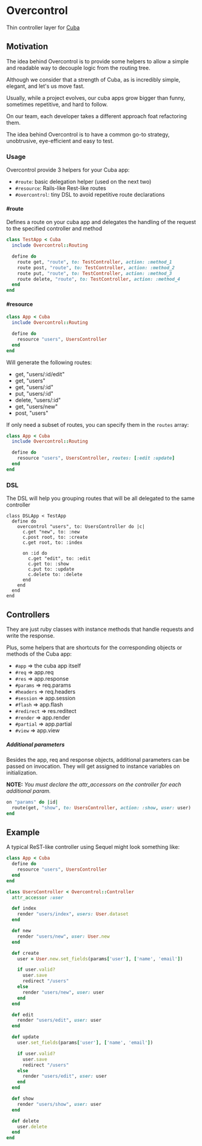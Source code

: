 # Overcontrol

Thin controller layer for [Cuba](github.com/soveran/cuba)

## Motivation

The idea behind Overcontrol is to provide some helpers to allow a simple and readable way to decouple logic from the routing tree.

Although we consider that a strength of Cuba, as is incredibly simple, elegant, and let's us move fast.

Usually, while a project evolves, our cuba apps grow bigger than funny, sometimes repetitive, and hard to follow.

On our team, each developer takes a different approach foat refactoring them.

The idea behind Overcontrol is to have a common go-to strategy, unobtrusive, eye-efficient and easy to test.


### Usage

Overcontrol provide 3 helpers for your Cuba app:

* `#route`: basic delegation helper (used on the next two)
* `#resource`: Rails-like Rest-like routes
* `#overcontrol`: tiny DSL to avoid repetitive route declarations

#### #route

Defines a route on your cuba app and delegates the handling of the request to the specified controller and method

```ruby
class TestApp < Cuba
  include Overcontrol::Routing

  define do
    route get, "route", to: TestController, action: :method_1
    route post, "route", to: TestController, action: :method_2
    route put, "route", to: TestController, action: :method_3
    route delete, "route", to: TestController, action: :method_4
  end
end
```

#### #resource

```ruby
class App < Cuba
  include Overcontrol::Routing

  define do
    resource "users", UsersController
  end
end
```

Will generate the following routes:

* get, "users/:id/edit"
* get, "users"
* get, "users/:id"
* put, "users/:id"
* delete, "users/:id"
* get, "users/new"
* post, "users"


If only need a subset of routes, you can specify them in the `routes` array:

```ruby
class App < Cuba
  include Overcontrol::Routing

  define do
    resource "users", UsersController, routes: [:edit :update]
  end
end
```


### DSL

The DSL will help you grouping routes that will be all delegated to the same controller

```overcontrol
class DSLApp < TestApp
  define do
    overcontrol "users", to: UsersController do |c|
      c.get "new", to: :new
      c.post root, to: :create
      c.get root, to: :index

      on :id do
        c.get "edit", to: :edit
        c.get to: :show
        c.put to: :update
        c.delete to: :delete
      end
    end
  end
end
```

## Controllers

They are just ruby classes with instance methods that handle requests and write the response.

Plus, some helpers that are shortcuts for the corresponding objects or methods of the Cuba app:

* `#app` => the cuba app itself
* `#req` => app.req
* `#res` => app.response
* `#params` => req.params
* `#headers` => req.headers
* `#session` => app.session
* `#flash` =>  app.flash
* `#redirect` => res.reditect
* `#render` =>  app.render
* `#partial` =>  app.partial
* `#view` =>  app.view

##### Additional parameters

Besides the app, req and response objects, additional parameters can be passed on invocation.
They will get assigned to instance variables on initialization.

**NOTE:** *You must declare the attr_accessors on the controller for each additional param.*


```ruby
on "params" do |id|
  route(get, "show", to: UsersController, action: :show, user: user)
end
```

## Example

A typical ReST-like controller using Sequel might look something like:

```ruby
class App < Cuba
  define do
    resource "users", UsersController
  end
end
```

```ruby
class UsersController < Overcontrol::Controller
  attr_accessor :user

  def index
    render "users/index", users: User.dataset
  end

  def new
    render "users/new", user: User.new
  end

  def create
    user = User.new.set_fields(params['user'], ['name', 'email'])

    if user.valid?
      user.save
      redirect "/users"
    else
      render "users/new", user: user
    end
  end

  def edit
    render "users/edit", user: user
  end

  def update
    user.set_fields(params['user'], ['name', 'email'])

    if user.valid?
      user.save
      redirect "/users"
    else
      render "users/edit", user: user
    end
  end

  def show
    render "users/show", user: user
  end

  def delete
    user.delete
  end
end
```
